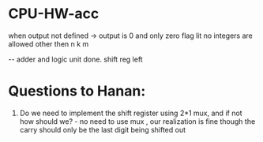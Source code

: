 # CPU-HW-acc

when output not defined -> output is 0 and only zero flag lit
no integers are allowed other then n k m


-- adder and logic unit done. shift reg left

# Questions to Hanan:
1. Do we need to implement the shift register using 2*1 mux, and if not how should we? - no need to use mux , our realization is fine though the carry should only be the last digit being shifted out

